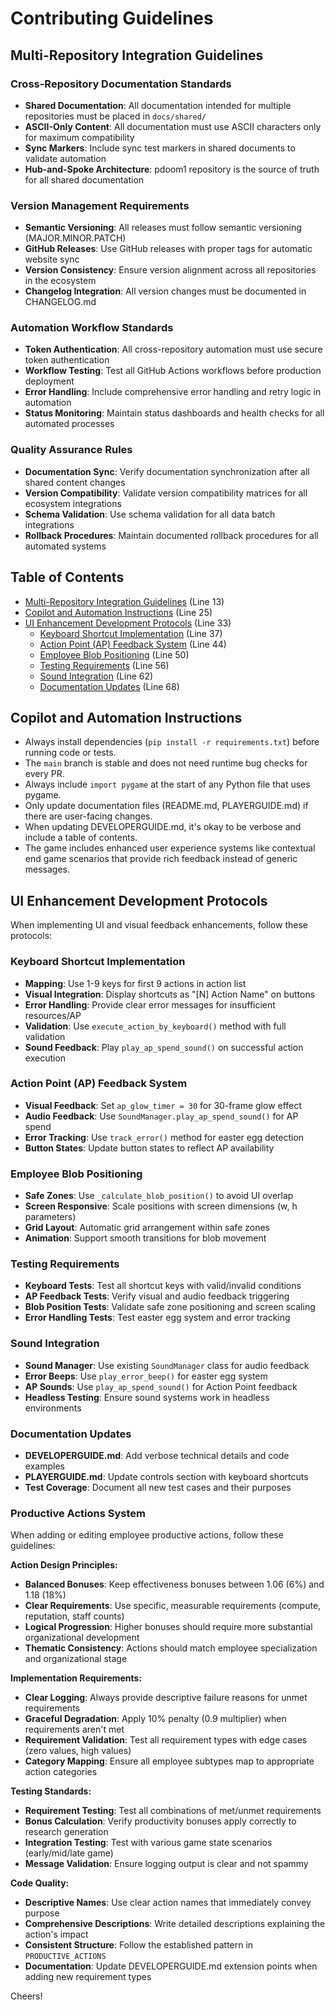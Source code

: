 # Contributing Guidelines

## Multi-Repository Integration Guidelines

### Cross-Repository Documentation Standards
- **Shared Documentation**: All documentation intended for multiple repositories must be placed in `docs/shared/`
- **ASCII-Only Content**: All documentation must use ASCII characters only for maximum compatibility
- **Sync Markers**: Include sync test markers in shared documents to validate automation
- **Hub-and-Spoke Architecture**: pdoom1 repository is the source of truth for all shared documentation

### Version Management Requirements  
- **Semantic Versioning**: All releases must follow semantic versioning (MAJOR.MINOR.PATCH)
- **GitHub Releases**: Use GitHub releases with proper tags for automatic website sync
- **Version Consistency**: Ensure version alignment across all repositories in the ecosystem
- **Changelog Integration**: All version changes must be documented in CHANGELOG.md

### Automation Workflow Standards
- **Token Authentication**: All cross-repository automation must use secure token authentication
- **Workflow Testing**: Test all GitHub Actions workflows before production deployment
- **Error Handling**: Include comprehensive error handling and retry logic in automation
- **Status Monitoring**: Maintain status dashboards and health checks for all automated processes

### Quality Assurance Rules
- **Documentation Sync**: Verify documentation synchronization after all shared content changes
- **Version Compatibility**: Validate version compatibility matrices for all ecosystem integrations
- **Schema Validation**: Use schema validation for all data batch integrations
- **Rollback Procedures**: Maintain documented rollback procedures for all automated systems

## Table of Contents
- [Multi-Repository Integration Guidelines](#multi-repository-integration-guidelines) (Line 13)  
- [Copilot and Automation Instructions](#copilot-and-automation-instructions) (Line 25)
- [UI Enhancement Development Protocols](#ui-enhancement-development-protocols) (Line 33)
  - [Keyboard Shortcut Implementation](#keyboard-shortcut-implementation) (Line 37)
  - [Action Point (AP) Feedback System](#action-point-ap-feedback-system) (Line 44)
  - [Employee Blob Positioning](#employee-blob-positioning) (Line 50)
  - [Testing Requirements](#testing-requirements) (Line 56)
  - [Sound Integration](#sound-integration) (Line 62)
  - [Documentation Updates](#documentation-updates) (Line 68)

## Copilot and Automation Instructions

- Always install dependencies (`pip install -r requirements.txt`) before running code or tests.
- The `main` branch is stable and does not need runtime bug checks for every PR.
- Always include `import pygame` at the start of any Python file that uses pygame.
- Only update documentation files (README.md, PLAYERGUIDE.md) if there are user-facing changes.
- When updating DEVELOPERGUIDE.md, it's okay to be verbose and include a table of contents.
- The game includes enhanced user experience systems like contextual end game scenarios that provide rich feedback instead of generic messages.

## UI Enhancement Development Protocols

When implementing UI and visual feedback enhancements, follow these protocols:

### Keyboard Shortcut Implementation
- **Mapping**: Use 1-9 keys for first 9 actions in action list
- **Visual Integration**: Display shortcuts as "[N] Action Name" on buttons  
- **Error Handling**: Provide clear error messages for insufficient resources/AP
- **Validation**: Use `execute_action_by_keyboard()` method with full validation
- **Sound Feedback**: Play `play_ap_spend_sound()` on successful action execution

### Action Point (AP) Feedback System
- **Visual Feedback**: Set `ap_glow_timer = 30` for 30-frame glow effect
- **Audio Feedback**: Use `SoundManager.play_ap_spend_sound()` for AP spend
- **Error Tracking**: Use `track_error()` method for easter egg detection  
- **Button States**: Update button states to reflect AP availability

### Employee Blob Positioning
- **Safe Zones**: Use `_calculate_blob_position()` to avoid UI overlap
- **Screen Responsive**: Scale positions with screen dimensions (w, h parameters)
- **Grid Layout**: Automatic grid arrangement within safe zones
- **Animation**: Support smooth transitions for blob movement

### Testing Requirements
- **Keyboard Tests**: Test all shortcut keys with valid/invalid conditions
- **AP Feedback Tests**: Verify visual and audio feedback triggering
- **Blob Position Tests**: Validate safe zone positioning and screen scaling
- **Error Handling Tests**: Test easter egg system and error tracking

### Sound Integration
- **Sound Manager**: Use existing `SoundManager` class for audio feedback
- **Error Beeps**: Use `play_error_beep()` for easter egg system
- **AP Sounds**: Use `play_ap_spend_sound()` for Action Point feedback
- **Headless Testing**: Ensure sound systems work in headless environments

### Documentation Updates
- **DEVELOPERGUIDE.md**: Add verbose technical details and code examples
- **PLAYERGUIDE.md**: Update controls section with keyboard shortcuts
- **Test Coverage**: Document all new test cases and their purposes

### Productive Actions System
When adding or editing employee productive actions, follow these guidelines:

**Action Design Principles:**
- **Balanced Bonuses**: Keep effectiveness bonuses between 1.06 (6%) and 1.18 (18%)
- **Clear Requirements**: Use specific, measurable requirements (compute, reputation, staff counts)
- **Logical Progression**: Higher bonuses should require more substantial organizational development
- **Thematic Consistency**: Actions should match employee specialization and organizational stage

**Implementation Requirements:**
- **Clear Logging**: Always provide descriptive failure reasons for unmet requirements
- **Graceful Degradation**: Apply 10% penalty (0.9 multiplier) when requirements aren't met
- **Requirement Validation**: Test all requirement types with edge cases (zero values, high values)
- **Category Mapping**: Ensure all employee subtypes map to appropriate action categories

**Testing Standards:**
- **Requirement Testing**: Test all combinations of met/unmet requirements  
- **Bonus Calculation**: Verify productivity bonuses apply correctly to research generation
- **Integration Testing**: Test with various game state scenarios (early/mid/late game)
- **Message Validation**: Ensure logging output is clear and not spammy

**Code Quality:**
- **Descriptive Names**: Use clear action names that immediately convey purpose
- **Comprehensive Descriptions**: Write detailed descriptions explaining the action's impact
- **Consistent Structure**: Follow the established pattern in `PRODUCTIVE_ACTIONS` 
- **Documentation**: Update DEVELOPERGUIDE.md extension points when adding new requirement types

Cheers!